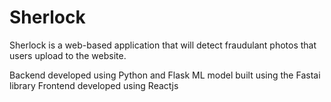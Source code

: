 # Sherlock

Sherlock is a web-based application that will detect fraudulant photos that users upload to the website.

Backend developed using Python and Flask
ML model built using the Fastai library
Frontend developed using Reactjs
